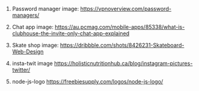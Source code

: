 1. Password manager image: https://vpnoverview.com/password-managers/

2. Chat app image: https://au.pcmag.com/mobile-apps/85338/what-is-clubhouse-the-invite-only-chat-app-explained

3. Skate shop image: https://dribbble.com/shots/8426231-Skateboard-Web-Design

4. insta-twit image https://holisticnutritionhub.ca/blog/instagram-pictures-twitter/

5. node-js-logo https://freebiesupply.com/logos/node-js-logo/